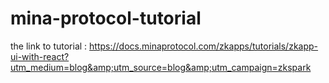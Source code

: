 # mina-protocol-tutorial
the link to tutorial : https://docs.minaprotocol.com/zkapps/tutorials/zkapp-ui-with-react?utm_medium=blog&amp;utm_source=blog&amp;utm_campaign=zkspark
